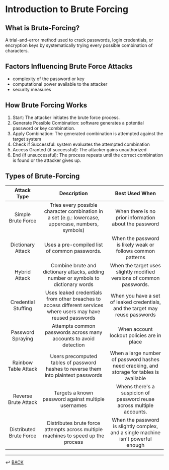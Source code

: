 # Introduction to Brute Forcing

## What is Brute-Forcing?

A trial-and-error method used to crack passwords, login credentials, or encryption keys by systematically trying every possible combination of characters.

## Factors Influencing Brute Force Attacks

* complexity of the password or key
* computational power available to the attacker
* security measures

## How Brute Forcing Works

1. Start: The attacker initiates the brute force process.
2. Generate Possible Combination: software generates a potential password or key combination.
3. Apply Combination: The generated combination is attempted against the target system
4. Check if Successful: system evaluates the attempted combination
5. Access Granted (if successful): The attacker gains unauthorized
6. End (if unsuccessful): The process repeats until the correct combination is found or the attacker gives up.

## Types of Brute-Forcing

| Attack Type | Description |  Best Used When |
|:-:|:-:|:-:|
| Simple Brute Force | Tries every possible character combination in a set (e.g.: lowercase, uppercase, numbers, symbols) | When there is no prior information about the password | 
| Dictionary Attack | Uses a pre-compiled list of common passwords. | When the password is likely weak or follows common patterns |
| Hybrid Attack | Combine brute and dictionary attacks, adding number or symbols to dictionary words | When the target uses slightly modified versions of common passwords. |
| Credential Stuffing | Uses leaked credentials from other breaches to access different services where users may have reused passwords | When you have a set of leaked credentials, and the target may reuse passwords |
| Password Spraying | Attempts common passwords across many accounts to avoid detection | When account lockout policies are in place |
| Rainbow Table Attack | Users precomputed tables of password hashes to reverse them into plaintext passwords | When a large number of password hashes need cracking, and storage for tables is available |
| Reverse Brute Attack | Targets a known password against multiple usernames | Whens there's a suspicion  of password reuse across multiple accounts. |
| Distributed Brute Force | Distributes brute force attempts across multiple machines to speed up the process | When the password is slightly complex, and a single machine isn't powerful enough|




---

↩️ [BACK](../README.md)

